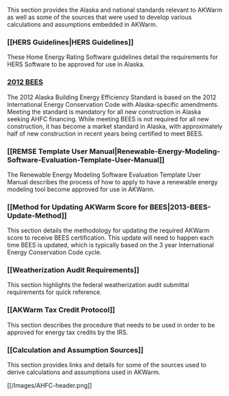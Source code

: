 This section provides the Alaska and national standards relevant to AKWarm as well as some of the sources that were used to develop various calculations and assumptions embedded in AKWarm.  

### [[HERS Guidelines|HERS Guidelines]]
These Home Energy Rating Software guidelines detail the requirements for HERS Software to be approved for use in Alaska.  

### [2012 BEES](http://www.ahfc.us/files/5014/0328/1907/final_AK_Spec_Amendments_to_IECC_2012_061814.pdf)
The 2012 Alaska Building Energy Efficiency Standard is based on the 2012 International Energy Conservation Code with Alaska-specific amendments.  Meeting the standard is mandatory for all new construction in Alaska seeking AHFC financing. While meeting BEES is not required for all new construction, it has become a market standard in Alaska, with approximately half of new construction in recent years being certified to meet BEES. 

### [[REMSE Template User Manual|Renewable-Energy-Modeling-Software-Evaluation-Template-User-Manual]]
The Renewable Energy Modeling Software Evaluation Template User Manual describes the process of how to apply to have a renewable energy modeling tool become approved for use in AKWarm.   

### [[Method for Updating AKWarm Score for BEES|2013-BEES-Update-Method]]
This section details the methodology for updating the required AKWarm score to receive BEES certification.  This update will need to happen each time BEES is updated, which is typically based on the 3 year International Energy Conservation Code cycle.  

### [[Weatherization Audit Requirements]]
This section highlights the federal weatherization audit submittal requirements for quick reference. 

### [[AKWarm Tax Credit Protocol]]
This section describes the procedure that needs to be used in order to be approved for energy tax credits by the IRS.  

### [[Calculation and Assumption Sources]]
This section provides links and details for some of the sources used to derive calculations and assumptions used in AKWarm.  

[[/Images/AHFC-header.png]]
